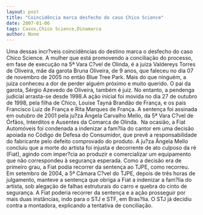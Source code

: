 ```yaml
---
layout: post
title: "Coincidência marca desfecho do caso Chico Science"
date: 2007-01-06
tags: Casos,Chico Science,Dinamarca
author: None
---
```

Uma dessas incr?veis coincidências do destino marca o desfecho do caso Chico Science.
A mulher que está promovendo a conciliação do processo, em fase de execução na 5ª Vara C?vel de Olinda, é a juiza Valdereys Torres de Oliveira, mãe da garota Bruna Oliveira, de 9 anos, que faleceu no dia 07 de novembro de 2005 no então Blue Tree Park.
Mais do que ninguém, a juiza conheceu a dor de perder alguém próximo e muito querido. O pai da garota, Sérgio Azevedo de Oliveira, também é juiz.
No entanto, a pendenga judicial arrasta-se desde 1998.A ação inicial foi movida no dia 27 de outubro de 1998, pela filha de Chico, Louise Tayná Brandão de França, e os pais Francisco Luiz de França e Rita Marques de França.
A sentença foi assinada em outubro de 2001 pela ju?za Ângela Carvalho Mello, da 5ª Vara C?vel de Órfãos, Interditos e Ausentes da Comarca de Olinda.&nbsp; Na ocasião, a Fiat Automóveis foi condenada a indenizar a fam?lia do cantor em uma decisão apoiada no Código de Defesa do Consumidor, que prevê a responsabilidade do fabricante pelo defeito comprovado do produto.
A&nbsp;ju?za Ângela Mello concluiu que a morte do artista foi injusta e decorrente de ato culposo da ré (Fiat), agindo com imper?cia ao produzir e comercializar um equipamento que não correspondeu à segurança esperada.
Como a decisão era de primeiro grau, a Fiat podia recorrer da sentença ao TJPE, como recorreu.
Em setembro de 2004, a 5ª Câmara C?vel do TJPE, depois de três horas de julgamento, manteve a sentença que obriga a Fiat a indenizar a fam?lia do artista, sob alegação de falhas estruturais do carro e quebra do cinto de segurança. 
A Fiat poderia recorrer da sentença e a ação prosseguir por mais duas instâncias, indo para o STJ e STF, em Bras?lia. 
O STJ já decidiu contra a montadora, explicando a tentativa de conciliação. 